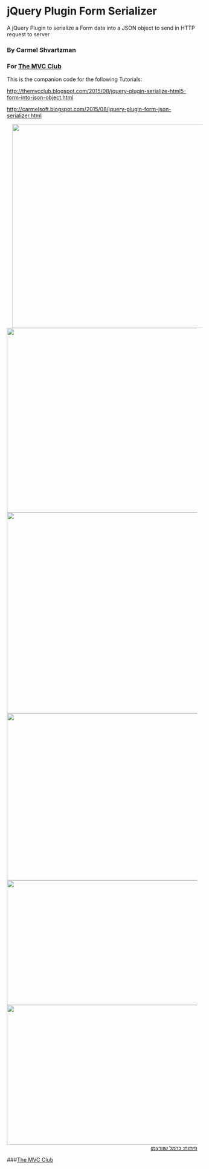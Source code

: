 # jQuery Plugin Form Serializer
A jQuery Plugin to serialize a Form data into a JSON object to send in HTTP request to server
 

### By Carmel Shvartzman
### For  <a href="http://themvcclub.blogspot.com/"   target="_new"  >The MVC Club</a>
This is the companion code for the following Tutorials:

http://themvcclub.blogspot.com/2015/08/jquery-plugin-serialize-html5-form-into-json-object.html

 http://carmelsoft.blogspot.com/2015/08/jquery-plugin-form-json-serializer.html

<a href="http://themvcclub.blogspot.com/2015/08/jquery-plugin-serialize-html5-form-into-json-object.html" imageanchor="1" target="_self" style="margin-left: 1em; margin-right: 1em;">


<img border="0" height="540" src="http://3.bp.blogspot.com/-JUNfnR1H3oc/VcNBzefWztI/AAAAAAAALhQ/vxfeqjUo0xU/s640/1.png" width="640" />


<img border="0" height="488" src="http://2.bp.blogspot.com/-BOSDGcEmtwQ/VcNBzRj1dtI/AAAAAAAALhU/VhrX8le0L50/s640/3.png" width="640" />





<img border="0" height="532" src="http://2.bp.blogspot.com/-4To3nxB8yF4/VcNB0hIrcTI/AAAAAAAALhE/RYfhNiNvKEA/s640/4.png" width="640" />


<img border="0" height="442" src="http://1.bp.blogspot.com/-5N5AXS2e1As/VcNB0qYjj3I/AAAAAAAALhA/hTDglMROTqc/s640/5.png" width="640" />


<img border="0" height="330" src="http://4.bp.blogspot.com/-GzqLUTQfgrY/VcNB1dJI8dI/AAAAAAAALhM/vOVyHudKVCo/s640/6.png" width="640" />


<img border="0" height="370" src="http://2.bp.blogspot.com/-ngwp50s7Xn4/VcNB1LZYTPI/AAAAAAAALhI/jF9jXnikwko/s640/7.png" width="640" />





<div style="direction: rtl;">
פיתוח: כרמל שוורצמן</div>





</a>

###<a href="http://themvcclub.blogspot.com/"   target="_new"  >The MVC Club</a>
